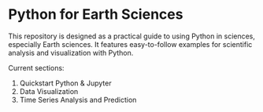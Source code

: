 # Python for Earth Sciences
This repository is designed as a practical guide to using Python in sciences, especially Earth sciences. It features easy-to-follow examples for scientific analysis and visualization with Python.

Current sections:
01. Quickstart Python & Jupyter
02. Data Visualization
03. Time Series Analysis and Prediction
